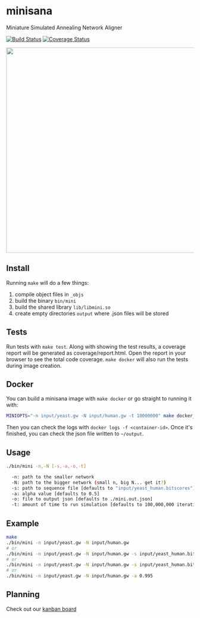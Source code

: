 # minisana
Miniature Simulated Annealing Network Aligner

[![Build Status](https://travis-ci.org/jamesalbert/minisana.svg?branch=master)](https://travis-ci.org/jamesalbert/minisana)
[![Coverage Status](https://coveralls.io/repos/github/jamesalbert/minisana/badge.svg?branch=master)](https://coveralls.io/github/jamesalbert/minisana?branch=master)

<img src="http://i.imgur.com/tSLzyQg.png" width="550px">

## Install

Running `make` will do a few things:

  1. compile object files in `_objs`
  2. build the binary `bin/mini`
  3. build the shared library `lib/libmini.so`
  4. create empty directories `output` where .json files will be stored

## Tests

Run tests with `make test`. Along with showing the test results, a coverage report will be generated as coverage/report.html. Open the report in your browser to see the total code coverage. `make docker` will also run the tests during image creation.

## Docker

You can build a minisana image with `make docker` or go straight to running it with:

```sh
MINIOPTS="-n input/yeast.gw -N input/human.gw -t 10000000" make docker_run
```

Then you can check the logs with `docker logs -f <container-id>`. Once it's finished, you can check the json file written to `~/output`.

## Usage

```sh
./bin/mini -n,-N [-s,-a,-o,-t]

  -n: path to the smaller network
  -N: path to the bigger network (small n, big N... get it?)
  -s: path to sequence file [defaults to "input/yeast_human.bitscores"]
  -a: alpha value [defaults to 0.5]
  -o: file to output json [defaults to ./mini.out.json]
  -t: amount of time to run simulation [defaults to 100,000,000 iterations]
```

## Example

```sh
make
./bin/mini -n input/yeast.gw -N input/human.gw
# or
./bin/mini -n input/yeast.gw -N input/human.gw -s input/yeast_human.bitscores
# or
./bin/mini -n input/yeast.gw -N input/human.gw -s input/yeast_human.bitscores -a 0.995
# or
./bin/mini -n input/yeast.gw -N input/human.gw -a 0.995
```

## Planning

Check out our [kanban board](https://github.com/jamesalbert/minisana/projects/1)
